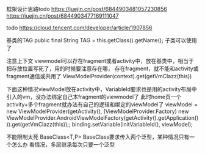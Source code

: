 
框架设计思路todo
https://juejin.cn/post/6844903481057230856
https://juejin.cn/post/6844903477169111047

todo
https://cloud.tencent.com/developer/article/1907856

基类的TAG
public  final String TAG = this.getClass().getName();
子类可以使用了

注意上下文  viewmodel可以存在fragment或者activity中，放在基类中，相当于把存放位置写死了，用的时候要注意存在哪，
存在fragment，就不能和activity或fragment通信或共用了
ViewModelProvider(context).get(getVmClazz(this))

下面这种情况viewModel放在activity中，VariableId要求也是用的activity布局中引入的vm，没办法绑定自己本fragment的viewmodel了
此时home页一个activity+多个fragment就办法有自己的逻辑和绑定的viewModel了
viewModel =  new ViewModelProvider(getActivity(), (ViewModelProvider.Factory) new ViewModelProvider.AndroidViewModelFactory(getActivity().getApplication())).get(getVmClazz(this));;
binding.setVariable(initVariableId(), viewModel);


不能限制太死 BaseClass<T,P>
BaseClass要求传入两个泛型，某种情况只有一个怎么办  看情况，多层继承每次只要一个泛型